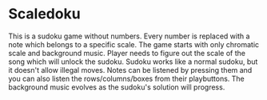 # Scaledoku

This is a sudoku game without numbers. Every number is replaced with a note which belongs to a specific scale.
The game starts with only chromatic scale and background music. Player needs to figure out the scale of the song which
will unlock the sudoku. Sudoku works like a normal sudoku, but it doesn't allow illegal moves. Notes can be listened by pressing them and you can also listen the rows/columns/boxes from their playbuttons. The background music evolves as the sudoku's solution will progress.
